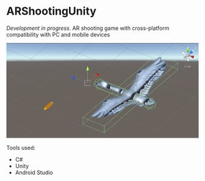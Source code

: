 # ARShootingUnity
_Development in progress._ AR shooting game with cross-platform compatibility with PC and mobile devices

![goose_model](screenshots/goose_bullet.png)

Tools used:
- C#
- Unity
- Android Studio
